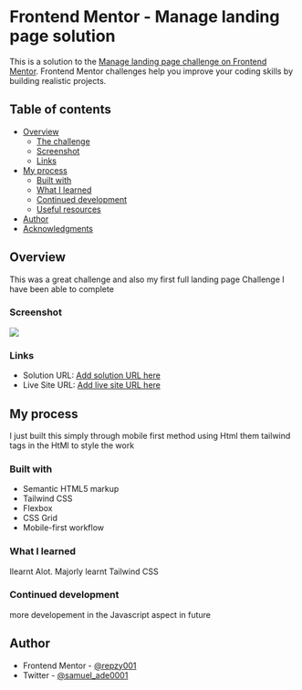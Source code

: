 # Frontend Mentor - Manage landing page solution

This is a solution to the [Manage landing page challenge on Frontend Mentor](https://www.frontendmentor.io/challenges/manage-landing-page-SLXqC6P5). Frontend Mentor challenges help you improve your coding skills by building realistic projects.

## Table of contents

-  [Overview](#overview)
   -  [The challenge](#the-challenge)
   -  [Screenshot](#screenshot)
   -  [Links](#links)
-  [My process](#my-process)
   -  [Built with](#built-with)
   -  [What I learned](#what-i-learned)
   -  [Continued development](#continued-development)
   -  [Useful resources](#useful-resources)
-  [Author](#author)
-  [Acknowledgments](#acknowledgments)

## Overview

This was a great challenge and also my first full landing page Challenge I have been able to complete

### Screenshot

![](./screenshot.jpg)


### Links

-  Solution URL: [Add solution URL here](https://your-solution-url.com)
-  Live Site URL: [Add live site URL here](https://your-live-site-url.com)

## My process

I just built this simply through mobile first method using Html them tailwind tags in the HtMl to style the work

### Built with

-  Semantic HTML5 markup
-  Tailwind CSS
-  Flexbox
-  CSS Grid
-  Mobile-first workflow

### What I learned
Ilearnt Alot.
Majorly learnt Tailwind CSS



### Continued development

more developement in the Javascript aspect in future



## Author

-  Frontend Mentor - [@repzy001](https://www.frontendmentor.io/profile/repzy001)
-  Twitter - [@samuel_ade0001](https://www.twitter.com/samuel_ade0001)

